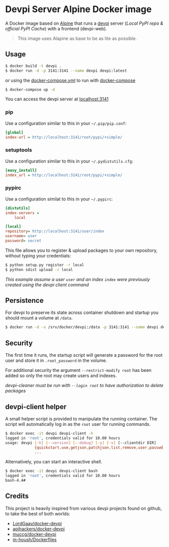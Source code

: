 # Devpi Server Alpine Docker image

A Docker image based on [Alpine](https://hub.docker.com/_/alpine/) that runs
a [devpi](http://doc.devpi.net) server (*Local PyPI repo & official PyPI Cache*) with a frontend (devpi-web).

> This image uses Alapine as base to be as lite as possible.

## Usage

```bash
$ docker build -t devpi .
$ docker run -d -p 3141:3141 --name devpi devpi:latest
```

or using the [docker-compose.yml](docker-compose.yml) to run with [docker-compose](https://docs.docker.com/compose/)

```bash
$ docker-compose up -d
```

You can access the devpi server at [localhost:3141](http://localhost:3141)

### pip

Use a configuration similar to this in your `~/.pip/pip.conf`:

```ini
[global]
index-url = http://localhost:3141/root/pypi/+simple/
```

### setuptools

Use a configuration similar to this in your `~/.pydistutils.cfg`:

```ini
[easy_install]
index_url = http://localhost:3141/root/pypi/+simple/
```

### pypirc

Use a configuration similat to this in your `~/.pypirc`:

```ini
[distutils]
index-servers =
    local

[local]
repository= http://localhost:3141/user/index
username= user
password= secret
```

This file allows you to register & upload packages to your own repository, without typing your credentials:

```bash
$ python setup.py register -r local
$ python sdist upload -r local
```

*This example assume a user `user` and an index `index` were previously created using the devpi client command*


## Persistence

For devpi to preserve its state across container shutdown and startup you
should mount a volume at `/data`.

```bash
$ docker run -d -v /srv/docker/devpi:/data -p 3141:3141 --name devpi devpi
```

## Security

The first time it runs, the startup script will generate a password for the root
user and store it in `.root_password` in the volume.

For additional security the argument `--restrict-modify root` has been added
so only the root may create users and indexes.

*devpi-cleaner must be run with `--login root` to have authorization to delete packages*

## devpi-client helper

A small helper script is provided to manipulate the running container.
The script will automatically log in as the `root` user for running commands.

```bash
$ docker exec -it devpi devpi-client -h
logged in 'root', credentials valid for 10.00 hours
usage: devpi [-h] [--version] [--debug] [-y] [-v] [--clientdir DIR]
             {quickstart,use,getjson,patchjson,list,remove,user,passwd,login,logoff,logout,index,upload,test,push,install,refresh}
             ...
```

Alternatively, you can start an interactive shell.

```bash
$ docker exec -it devpi devpi-client bash
logged in 'root', credentials valid for 10.00 hours
bash-4.4#
```

## Credits

This project is heavily inspired from various devpi projects found on github, to take the best of both worlds:
* [LordGaav/docker-devpi](https://github.com/LordGaav/docker-devpi)
* [apihackers/docker-devpi](https://github.com/apihackers/docker-devpi)
* [muccg/docker-devpi](https://github.com/muccg/docker-devpi)
* [m-housh/Dockerfiles](https://github.com/m-housh/Dockerfiles/tree/master/devpi-server)
